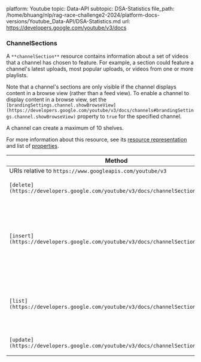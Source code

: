 platform: Youtube
topic: Data-API
subtopic: DSA-Statistics
file_path: /home/bhuang/nlp/rag-race-challenge2-2024/platform-docs-versions/Youtube_Data-API/DSA-Statistics.md
url: https://developers.google.com/youtube/v3/docs


### ChannelSections

A `**channelSection**` resource contains information about a set of videos that a channel has chosen to feature. For example, a section could feature a channel's latest uploads, most popular uploads, or videos from one or more playlists.  
  
Note that a channel's sections are only visible if the channel displays content in a browse view (rather than a feed view). To enable a channel to display content in a browse view, set the `[brandingSettings.channel.showBrowseView](https://developers.google.com/youtube/v3/docs/channels#brandingSettings.channel.showBrowseView)` property to `true` for the specified channel.  
  
A channel can create a maximum of 10 shelves.

For more information about this resource, see its [resource representation](https://developers.google.com/youtube/v3/docs/channelSections#resource) and list of [properties](https://developers.google.com/youtube/v3/docs/channelSections#properties).

| Method | HTTP request | Description |
| --- | --- | --- |
| URIs relative to `https://www.googleapis.com/youtube/v3` |     |     |
| `[delete](https://developers.google.com/youtube/v3/docs/channelSections/delete)` | `DELETE /channelSections` | Deletes a channel section. |
| `[insert](https://developers.google.com/youtube/v3/docs/channelSections/insert)` | `POST /channelSections` | Adds a channel section to the authenticated user's channel. A channel can create a maximum of 10 shelves. |
| `[list](https://developers.google.com/youtube/v3/docs/channelSections/list)` | `GET /channelSections` | Returns a list of `channelSection` resources that match the API request criteria. |
| `[update](https://developers.google.com/youtube/v3/docs/channelSections/update)` | `PUT /channelSections` | Updates a channel section. |
